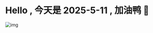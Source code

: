 
# Hello , 今天是 2025-5-11 , 加油鸭 🤭

![img](https://v1.jinrishici.com/all.svg?font-size=18&spacing=4)

